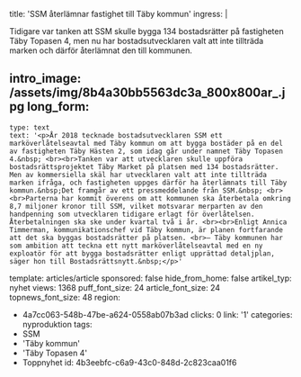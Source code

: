 title: 'SSM återlämnar fastighet till Täby kommun'
ingress: |
  <p>Tidigare var tanken att SSM skulle bygga 134 bostadsrätter på fastigheten Täby Topasen 4, men nu har bostadsutvecklaren valt att inte tillträda marken och därför återlämnat den till kommunen.
  </p>
  
intro_image: /assets/img/8b4a30bb5563dc3a_800x800ar_.jpg
long_form:
  -
    type: text
    text: '<p>År 2018 tecknade bostadsutvecklaren SSM ett marköverlåtelseavtal med Täby kommun om att bygga bostäder på en del av fastigheten Täby Hästen 2, som idag går under namnet Täby Topasen 4.&nbsp; <br><br>Tanken var att utvecklaren skulle uppföra bostadsrättsprojektet Täby Market på platsen med 134 bostadsrätter. Men av kommersiella skäl har utvecklaren valt att inte tillträda marken ifråga, och fastigheten uppges därför ha återlämnats till Täby kommun.&nbsp;Det framgår av ett pressmeddelande från SSM.&nbsp; <br><br>Parterna har kommit överens om att kommunen ska återbetala omkring 8,7 miljoner kronor till SSM, vilket motsvarar merparten av den handpenning som utvecklaren tidigare erlagt för överlåtelsen. Återbetalningen ska ske under kvartal två i år. <br><br>Enligt Annica Timmerman, kommunikationschef vid Täby kommun, är planen fortfarande att det ska byggas bostadsrätter på platsen. <br>– Täby kommunen har som ambition att teckna ett nytt marköverlåtelseavtal med en ny exploatör för att bygga bostadsrätter enligt upprättad detaljplan, säger hon till Bostadsrättsnytt.&nbsp;</p>'
template: articles/article
sponsored: false
hide_from_home: false
artikel_typ: nyhet
views: 1368
puff_font_size: 24
article_font_size: 24
topnews_font_size: 48
region:
  - 4a7cc063-548b-47be-a624-0558ab07b3ad
clicks: 0
link: '1'
categories: nyproduktion
tags:
  - SSM
  - 'Täby kommun'
  - 'Täby Topasen 4'
  - Toppnyhet
id: 4b3eebfc-c6a9-43c0-848d-2c823caa01f6
